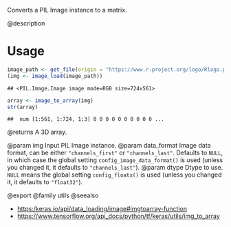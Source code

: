 Converts a PIL Image instance to a matrix.

@description

# Usage

```r
image_path <- get_file(origin = "https://www.r-project.org/logo/Rlogo.png")
(img <- image_load(image_path))
```

```
## <PIL.Image.Image image mode=RGB size=724x561>
```

```r
array <- image_to_array(img)
str(array)
```

```
##  num [1:561, 1:724, 1:3] 0 0 0 0 0 0 0 0 0 0 ...
```

@returns
    A 3D array.

@param img Input PIL Image instance.
@param data_format Image data format, can be either `"channels_first"` or
    `"channels_last"`. Defaults to `NULL`, in which case the global
    setting `config_image_data_format()` is used (unless you
    changed it, it defaults to `"channels_last"`).
@param dtype Dtype to use. `NULL` means the global setting
    `config_floatx()` is used (unless you changed it, it
    defaults to `"float32"`).

@export
@family utils
@seealso
+ <https:/keras.io/api/data_loading/image#imgtoarray-function>
+ <https://www.tensorflow.org/api_docs/python/tf/keras/utils/img_to_array>
